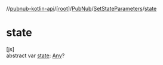 //[pubnub-kotlin-api](../../../../index.md)/[[root]](../../index.md)/[PubNub](../index.md)/[SetStateParameters](index.md)/[state](state.md)

# state

[js]\
abstract var [state](state.md): [Any](https://kotlinlang.org/api/latest/jvm/stdlib/kotlin-stdlib/kotlin/-any/index.html)?
